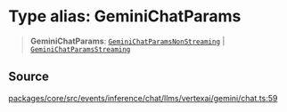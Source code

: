 # Type alias: GeminiChatParams

> **GeminiChatParams**: [`GeminiChatParamsNonStreaming`](../interfaces/GeminiChatParamsNonStreaming.md) \| [`GeminiChatParamsStreaming`](../interfaces/GeminiChatParamsStreaming.md)

## Source

[packages/core/src/events/inference/chat/llms/vertexai/gemini/chat.ts:59](https://github.com/VictorS67/encre/blob/c09849eb59af073bf23be826a912f2ba4f635f93/packages/core/src/events/inference/chat/llms/vertexai/gemini/chat.ts#L59)
